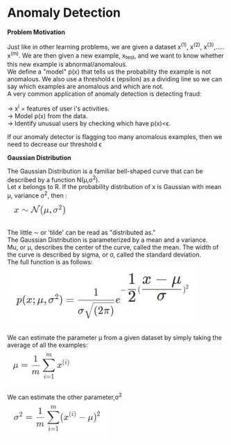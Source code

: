 # Anomaly Detection
  
**Problem Motivation**
  
Just like in other learning problems, we are given a dataset x<sup>(1)</sup>, x<sup>(2)</sup>, x<sup>(3)</sup>,..... x<sup>(m)</sup>.
We are then given a new example, x<sub>test</sub>, and we want to know whether this new example is abnormal/anomalous.  
We define a "model" p(x) that tells us the probability the example is not anomalous. We also use a threshold ϵ (epsilon) as a dividing line so we can say which examples are anomalous and which are not.  
A very common application of anomaly detection is detecting fraud:  
  
->  x<sup>i</sup> = features of user i's activities.  
->  Model p(x) from the data.  
->  Identify unusual users by checking which have p(x)<ϵ.  
  
If our anomaly detector is flagging too many anomalous examples, then we need to decrease our threshold ϵ

**Gaussian Distribution**
  
The Gaussian Distribution is a familiar bell-shaped curve that can be described by a function  N(μ,σ<sup>2</sup>).  
Let x belongs to R. If the probability distribution of x is Gaussian with mean μ, variance σ<sup>2</sup>, then :  
![representation](rep.PNG)
  
The little ∼ or 'tilde' can be read as "distributed as."  
The Gaussian Distribution is parameterized by a mean and a variance.  
Mu, or μ, describes the center of the curve, called the mean. The width of the curve is described by sigma, or σ, called the standard deviation.  
The full function is as follows:  
![formula](formula.PNG)
  
We can estimate the parameter μ from a given dataset by simply taking the average of all the examples:  
![mu](mu.PNG)
  
We can estimate the other parameter,σ<sup>2</sup>   
![sigma](sd.PNG)
  




